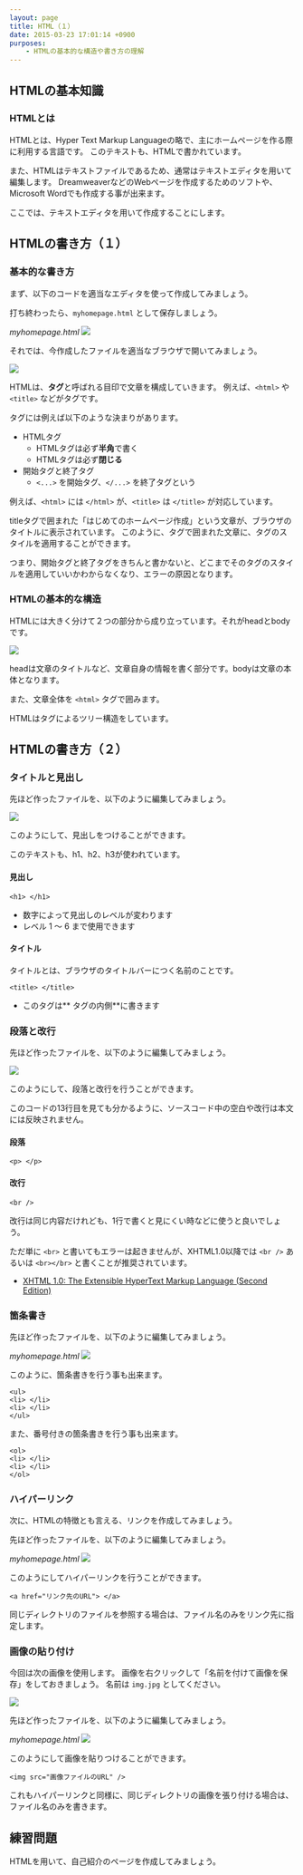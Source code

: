 ```yaml
---
layout: page
title: HTML（１）
date: 2015-03-23 17:01:14 +0900
purposes:
    - HTMLの基本的な構造や書き方の理解
---
```



HTMLの基本知識
--------------

### HTMLとは

HTMLとは、Hyper Text Markup Languageの略で、主にホームページを作る際に利用する言語です。
このテキストも、HTMLで書かれています。

また、HTMLはテキストファイルであるため、通常はテキストエディタを用いて編集します。
DreamweaverなどのWebページを作成するためのソフトや、Microsoft Wordでも作成する事が出来ます。

ここでは、テキストエディタを用いて作成することにします。

HTMLの書き方（１）
------------------

### 基本的な書き方

まず、以下のコードを適当なエディタを使って作成してみましょう。

打ち終わったら、`myhomepage.html` として保存しましょう。

*myhomepage.html*
![](pic/myhomepage002.png)

それでは、今作成したファイルを適当なブラウザで開いてみましょう。

![](pic/myhomepage001.png)

HTMLは、**タグ**と呼ばれる目印で文章を構成していきます。
例えば、`<html>` や `<title>` などがタグです。

タグには例えば以下のような決まりがあります。

-   HTMLタグ
    -   HTMLタグは必ず**半角**で書く
    -   HTMLタグは必ず**閉じる**
-   開始タグと終了タグ
    -   `<...>` を開始タグ、`</...>` を終了タグという

例えば、`<html>` には `</html>` が、`<title>` は `</title>` が対応しています。

titleタグで囲まれた「はじめてのホームページ作成」という文章が、ブラウザのタイトルに表示されています。
このように、タグで囲まれた文章に、タグのスタイルを適用することができます。

つまり、開始タグと終了タグをきちんと書かないと、どこまでそのタグのスタイルを適用していいかわからなくなり、エラーの原因となります。

### HTMLの基本的な構造

HTMLには大きく分けて２つの部分から成り立っています。それがheadとbodyです。

![](pic/head-body.png)

headは文章のタイトルなど、文章自身の情報を書く部分です。bodyは文章の本体となります。

また、文章全体を `<html>` タグで囲みます。

HTMLはタグによるツリー構造をしています。


HTMLの書き方（２）
------------------

### タイトルと見出し

先ほど作ったファイルを、以下のように編集してみましょう。

![](pic/myhomepage003.png)

このようにして、見出しをつけることができます。

このテキストも、h1、h2、h3が使われています。

#### 見出し

    <h1> </h1>

-   数字によって見出しのレベルが変わります
-   レベル 1 〜 6 まで使用できます


#### タイトル

タイトルとは、ブラウザのタイトルバーにつく名前のことです。

    <title> </title>

-   このタグは**<head> タグの内側**に書きます

### 段落と改行

先ほど作ったファイルを、以下のように編集してみましょう。

![](pic/myhomepage004.png)

このようにして、段落と改行を行うことができます。

このコードの13行目を見ても分かるように、ソースコード中の空白や改行は本文には反映されません。

#### 段落

    <p> </p>

#### 改行

    <br />

改行は同じ内容だけれども、1行で書くと見にくい時などに使うと良いでしょう。

ただ単に `<br>` と書いてもエラーは起きませんが、XHTML1.0以降では `<br />` あるいは `<br></br>` と書くことが推奨されています。

-   [XHTML 1.0: The Extensible HyperText Markup Language (Second Edition)](http://www.w3.org/TR/xhtml1/#h-4.6)

### 箇条書き

先ほど作ったファイルを、以下のように編集してみましょう。

*myhomepage.html*
![](pic/myhomepage005.png)

このように、箇条書きを行う事も出来ます。

    <ul>
    <li> </li>
    <li> </li>
    </ul>

また、番号付きの箇条書きを行う事も出来ます。

    <ol>
    <li> </li>
    <li> </li>
    </ol>

### ハイパーリンク

次に、HTMLの特徴とも言える、リンクを作成してみましょう。

先ほど作ったファイルを、以下のように編集してみましょう。

*myhomepage.html*
![](pic/myhomepage006.png)

このようにしてハイパーリンクを行うことができます。

    <a href="リンク先のURL"> </a>

同じディレクトリのファイルを参照する場合は、ファイル名のみをリンク先に指定します。

### 画像の貼り付け

今回は次の画像を使用します。
画像を右クリックして「名前を付けて画像を保存」をしておきましょう。
名前は `img.jpg` としてください。

![](pic/img.jpg)

先ほど作ったファイルを、以下のように編集してみましょう。

*myhomepage.html*
![](pic/myhomepage007.png)

このようにして画像を貼りつけることができます。

    <img src="画像ファイルのURL" />

これもハイパーリンクと同様に、同じディレクトリの画像を張り付ける場合は、ファイル名のみを書きます。


練習問題
--------

HTMLを用いて、自己紹介のページを作成してみましょう。

